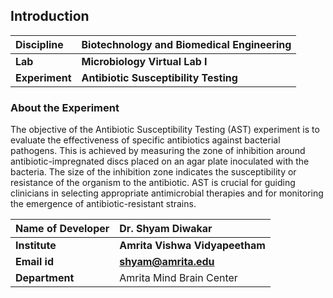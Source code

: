 ## Introduction


<b>Discipline | <b>Biotechnology and Biomedical Engineering
:--|:--|
<b> Lab | <b> Microbiology Virtual Lab I
<b> Experiment|     <b> Antibiotic Susceptibility Testing


### About the Experiment 

The objective of the Antibiotic Susceptibility Testing (AST) experiment is to evaluate the effectiveness of specific antibiotics against bacterial pathogens. This is achieved by measuring the zone of inhibition around antibiotic-impregnated discs placed on an agar plate inoculated with the bacteria. The size of the inhibition zone indicates the susceptibility or resistance of the organism to the antibiotic. AST is crucial for guiding clinicians in selecting appropriate antimicrobial therapies and for monitoring the emergence of antibiotic-resistant strains.​

<b>Name of Developer | <b> Dr. Shyam Diwakar 
:--|:--|
<b> Institute | <b>  Amrita Vishwa Vidyapeetham
<b> Email id|     <b>  shyam@amrita.edu
<b> Department |  Amrita Mind Brain Center
